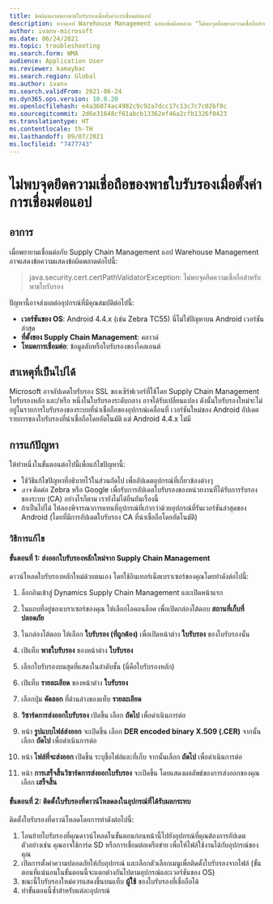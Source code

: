 ```yaml
---
title: ข้อผิดพลาดของพาธใบรับรองเมื่อตั้งค่าการเชื่อมต่อแอป
description: หากแอป Warehouse Management แสดงข้อผิดพลาด "ไม่พบจุดยึดของความเชื่อถือสำหรับพาธใบรับรอง" ให้ใช้หน้านี้เพื่อแก้ไขหรือแก้ไขปัญหา
author: ivanv-microsoft
ms.date: 06/24/2021
ms.topic: troubleshooting
ms.search.form: WMA
audience: Application User
ms.reviewer: kamaybac
ms.search.region: Global
ms.author: ivanv
ms.search.validFrom: 2021-06-24
ms.dyn365.ops.version: 10.0.20
ms.openlocfilehash: e4a36874ac4982c9c92a7dcc17c13c7c7c02bf8c
ms.sourcegitcommit: 2d6e31648cf61abcb13362ef46a2cfb1326f0423
ms.translationtype: HT
ms.contentlocale: th-TH
ms.lasthandoff: 09/07/2021
ms.locfileid: "7477743"
---
```

# <a name="trust-anchor-for-certification-path-not-found-when-setting-up-app-connection"></a>ไม่พบจุดยึดความเชื่อถือของพาธใบรับรองเมื่อตั้งค่าการเชื่อมต่อแอป

## <a name="symptoms"></a>อาการ

เมื่อพยายามเชื่อมต่อกับ Supply Chain Management แอป Warehouse Management อาจแสดงข้อความแสดงข้อผิดพลาดต่อไปนี้:

> java.security.cert.certPathValidatorException: ไม่พบจุดยึดความเชื่อถือสำหรับพาธใบรับรอง

ปัญหานี้อาจส่งผลต่ออุปกรณ์ที่มีคุณสมบัติต่อไปนี้:

- **เวอร์ชันของ OS**: Android 4.4.x (เช่น Zebra TC55) นี่ไม่ใช่ปัญหาบน Android เวอร์ชันล่าสุด
- **ที่ตั้งของ Supply Chain Management**: คลาวด์
- **โหมดการเชื่อมต่อ**: ข้อมูลลับหรือใบรับรองของไคลเอนต์

## <a name="possible-cause"></a>สาเหตุที่เป็นไปได้

Microsoft อาจอัปเดตใบรับรอง SSL ของเซิร์ฟเวอร์ที่ใช้โดย Supply Chain Management ใบรับรองหลัก และ/หรือ หนึ่งในใบรับรองระดับกลาง อาจได้รับเปลี่ยนแปลง ดังนั้นใบรับรองใหม่จะไม่อยู่ในรายการใบรับรองของระบบที่น่าเชื่อถือของอุปกรณ์เคลื่อนที่ เวอร์ชันใหม่ของ Android อัปเดตรายการของใบรับรองที่น่าเชื่อถือโดยอัตโนมัติ แต่ Android 4.4.x ไม่มี

## <a name="resolution"></a>การแก้ปัญหา

ให้ทำหนึ่งในขั้นตอนต่อไปนี้เพื่อแก้ไขปัญหานี้:

- ใช้วิธีแก้ไขปัญหาที่อธิบายไว้ในส่วนถัดไป เพื่ออัปเดตอุปกรณ์ที่เกี่ยวข้องต่างๆ
- *อาจ* ติดต่อ Zebra หรือ Google เพื่อรับการอัปเดตใบรับรองของหน่วยงานที่ได้รับการรับรองของระบบ (CA) อย่างไรก็ตาม เรายังไม่ได้ยืนยันเรื่องนี้
- ถ้าเป็นไปได้ ให้ลองพิจารณาการแทนที่อุปกรณ์ที่เก่ากว่าด้วยอุปกรณ์ที่รันเวอร์ชันล่าสุดของ Android (โดยที่มีการอัปเดตใบรับรอง CA ที่น่าเชื่อถือโดยอัตโนมัติ)

### <a name="workaround"></a>วิธีการแก้ไข

#### <a name="step-1-export-the-new-root-certificate-from-supply-chain-management"></a>ขั้นตอนที่ 1: ส่งออกใบรับรองหลักใหม่จาก Supply Chain Management

ดาวน์โหลดใบรับรองหลักใหม่ด้วยตนเอง โดยใช้อินเทอร์เน็ตเบราเซอร์ของคุณโดยทำดังต่อไปนี้:

1. ล็อกอินเข้าสู่ Dynamics Supply Chain Management และเปิดหน้าแรก

1. ในแถบที่อยู่ของเบราเซอร์ของคุณ ให้เลือกไอคอนล็อค เพื่อเปิดกล่องโต้ตอบ **สถานที่เก็บที่ปลอดภัย**
1. ในกล่องโต้ตอบ ให้เลือก **ใบรับรอง (ที่ถูกต้อง)** เพื่อเปิดหน้าต่าง **ใบรับรอง** ของใบรับรองนั้น
1. เปิแท็บ **พาธใบรับรอง** ของหน้าต่าง **ใบรับรอง**
1. เลือกใบรับรองบนสุดที่แสดงในลำดับชั้น (นี่คือใบรับรองหลัก)
1. เปิแท็บ **รายละเอียด** ของหน้าต่าง **ใบรับรอง**
1. เลือกปุ่ม **คัดลอก** ที่ด้านล่างของแท็บ **รายละเอียด**
1. **วิซาร์ดการส่งออกใบรับรอง** เปิดขึ้น เลือก **ถัดไป** เพื่อดำเนินการต่อ
1. หน้า **รูปแบบไฟล์ส่งออก** จะเปิดขึ้น เลือก **DER encoded binary X.509 (.CER)** จากนั้นเลือก **ถัดไป** เพื่อดำเนินการต่อ
1. หน้า **ไฟล์ที่จะส่งออก** เปิดขึ้น ระบุชื่อไฟล์และที่เก็บ จากนั้นเลือก **ถัดไป** เพื่อดำเนินการต่อ
1. หน้า **การเสร็จสิ้นวิซาร์ดการส่งออกใบรับรอง** จะเปิดขึ้น โดยแสดงผลลัพธ์ของการส่งออกของคุณ เลือก **เสร็จสิ้น**

#### <a name="step-2-install-the-downloaded-certificate-onto-the-affected-devices"></a>ขั้นตอนที่ 2: ติดตั้งใบรับรองที่ดาวน์โหลดลงในอุปกรณ์ที่ได้รับผลกระทบ

ติดตั้งใบรับรองที่ดาวน์โหลดโดยการทำดังต่อไปนี้:

1. โอนย้ายใบรับรองที่คุณดาวน์โหลดในขั้นตอนก่อนหน้านี้ไปยังอุปกรณ์ที่คุณต้องการอัปเดต ตัวอย่างเช่น คุณอาจใช้การ์ด SD หรือการเชื่อมต่อเครือข่าย เพื่อให้ไฟล์ใช้งานได้กับอุปกรณ์ของคุณ
1. เปิดการตั้งค่าความปลอดภัยให้กับอุปกรณ์ และเลือกตัวเลือกเมนูเพื่อติดตั้งใบรับรองจากไฟล์ (ขั้นตอนที่แน่นอนในขั้นตอนนี้จะแตกต่างกันไปตามอุปกรณ์และเวอร์ชันของ OS)
1. ขณะนี้ใบรับรองใหม่ควรแสดงขึ้นบนแท็บ **ผู้ใช้** ของใบรับรองที่เชื่อถือได้
1. ทำขั้นตอนนี้ซ้ำสำหรับแต่ละอุปกรณ์

